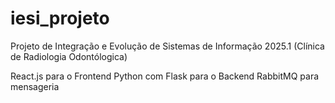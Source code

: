# iesi_projeto
Projeto de Integração e Evolução de Sistemas de Informação 2025.1 (Clínica de Radiologia Odontólogica)

React.js para o Frontend
Python com Flask para o Backend
RabbitMQ para mensageria
